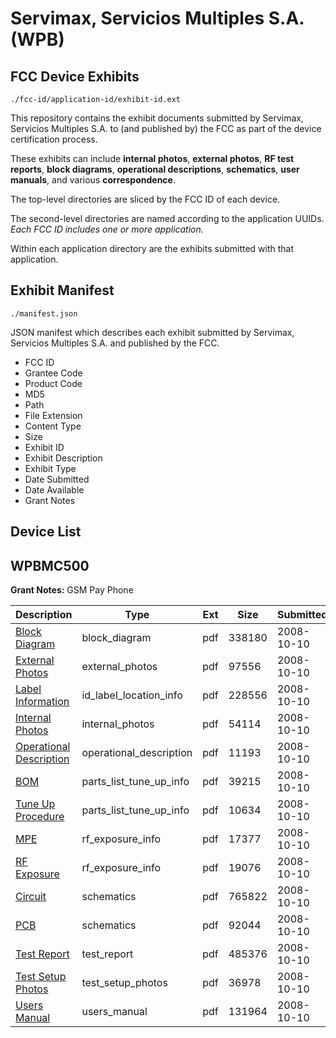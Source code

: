 # Servimax, Servicios Multiples S.A. (WPB)
## FCC Device Exhibits

```
./fcc-id/application-id/exhibit-id.ext
```

This repository contains the exhibit documents submitted by Servimax, Servicios Multiples S.A. to (and published by) the FCC as part of the device certification process.

These exhibits can include **internal photos**, **external photos**, **RF test reports**, **block diagrams**, **operational descriptions**, **schematics**, **user manuals**, and various **correspondence**.

The top-level directories are sliced by the FCC ID of each device.

The second-level directories are named according to the application UUIDs. *Each FCC ID includes one or more application.*

Within each application directory are the exhibits submitted with that application. 

## Exhibit Manifest

```
./manifest.json
```

JSON manifest which describes each exhibit submitted by Servimax, Servicios Multiples S.A. and published by the FCC.

- FCC ID
- Grantee Code
- Product Code
- MD5
- Path
- File Extension
- Content Type
- Size
- Exhibit ID
- Exhibit Description
- Exhibit Type
- Date Submitted
- Date Available
- Grant Notes

## Device List
## WPBMC500
**Grant Notes:** GSM Pay Phone

| Description | Type | Ext | Size | Submitted | Available |
| ----------- | ---- | --- | ---- | --------- | --------- |
| [Block Diagram](WPBMC500/564bbddfde04aa70cb65e115c9bffa5d/1013353.pdf) | block_diagram | pdf | 338180 | 2008-10-10 | 2008-10-13 |
| [External Photos](WPBMC500/564bbddfde04aa70cb65e115c9bffa5d/1013357.pdf) | external_photos | pdf | 97556 | 2008-10-10 | 2008-10-13 |
| [Label Information](WPBMC500/564bbddfde04aa70cb65e115c9bffa5d/1013359.pdf) | id_label_location_info | pdf | 228556 | 2008-10-10 | 2008-10-13 |
| [Internal Photos](WPBMC500/564bbddfde04aa70cb65e115c9bffa5d/1013360.pdf) | internal_photos | pdf | 54114 | 2008-10-10 | 2008-10-13 |
| [Operational Description](WPBMC500/564bbddfde04aa70cb65e115c9bffa5d/1013356.pdf) | operational_description | pdf | 11193 | 2008-10-10 | 2008-10-13 |
| [BOM](WPBMC500/564bbddfde04aa70cb65e115c9bffa5d/1013354.pdf) | parts_list_tune_up_info | pdf | 39215 | 2008-10-10 | 2008-10-13 |
| [Tune Up Procedure](WPBMC500/564bbddfde04aa70cb65e115c9bffa5d/1013366.pdf) | parts_list_tune_up_info | pdf | 10634 | 2008-10-10 | 2008-10-13 |
| [MPE](WPBMC500/564bbddfde04aa70cb65e115c9bffa5d/1013362.pdf) | rf_exposure_info | pdf | 17377 | 2008-10-10 | 2008-10-13 |
| [RF Exposure](WPBMC500/564bbddfde04aa70cb65e115c9bffa5d/1013364.pdf) | rf_exposure_info | pdf | 19076 | 2008-10-10 | 2008-10-13 |
| [Circuit](WPBMC500/564bbddfde04aa70cb65e115c9bffa5d/1013355.pdf) | schematics | pdf | 765822 | 2008-10-10 | 2008-10-13 |
| [PCB](WPBMC500/564bbddfde04aa70cb65e115c9bffa5d/1013363.pdf) | schematics | pdf | 92044 | 2008-10-10 | 2008-10-13 |
| [Test Report](WPBMC500/564bbddfde04aa70cb65e115c9bffa5d/1013358.pdf) | test_report | pdf | 485376 | 2008-10-10 | 2008-10-13 |
| [Test Setup Photos](WPBMC500/564bbddfde04aa70cb65e115c9bffa5d/1013365.pdf) | test_setup_photos | pdf | 36978 | 2008-10-10 | 2008-10-13 |
| [Users Manual](WPBMC500/564bbddfde04aa70cb65e115c9bffa5d/1013361.pdf) | users_manual | pdf | 131964 | 2008-10-10 | 2008-10-13 |

